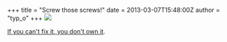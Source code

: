 +++
title = "Screw those screws!"
date = 2013-03-07T15:48:00Z
author = "typ_o"
+++
[![](https://flipdot.org/blog/uploads/void_warranties.jpg)](http://cacher.dozuki.net/static/images/manifesto/ifixit_manifesto_1650x2550.jpg)  
  
[If you can't fix it, you don't own
it](http://cacher.dozuki.net/static/images/manifesto/ifixit_manifesto_1650x2550.jpg).
